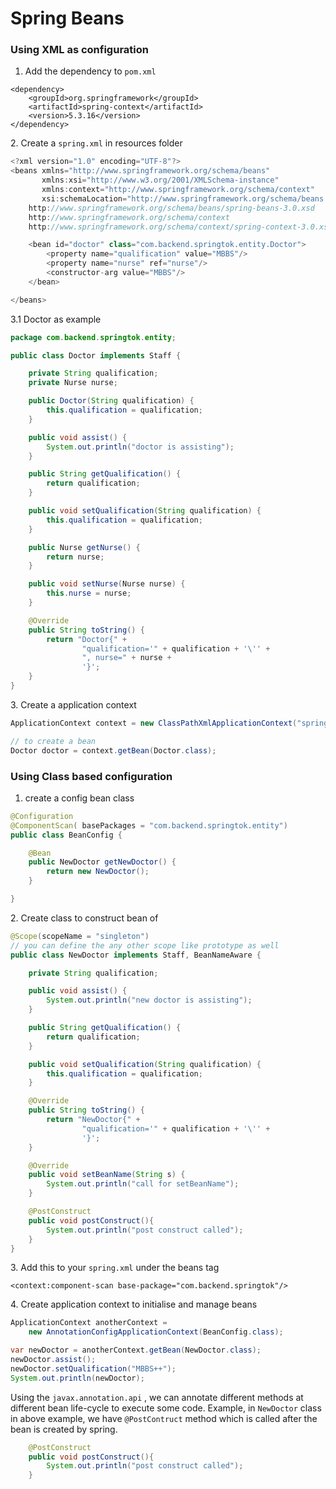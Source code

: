 # Spring Beans

### Using XML as configuration

1. Add the dependency to `pom.xml`&#x20;

```markup
<dependency>
    <groupId>org.springframework</groupId>
    <artifactId>spring-context</artifactId>
    <version>5.3.16</version>
</dependency>
```

2\. Create a `spring.xml` in resources folder

```java
<?xml version="1.0" encoding="UTF-8"?>
<beans xmlns="http://www.springframework.org/schema/beans"
       xmlns:xsi="http://www.w3.org/2001/XMLSchema-instance"
       xmlns:context="http://www.springframework.org/schema/context"
       xsi:schemaLocation="http://www.springframework.org/schema/beans
    http://www.springframework.org/schema/beans/spring-beans-3.0.xsd
    http://www.springframework.org/schema/context
    http://www.springframework.org/schema/context/spring-context-3.0.xsd">

    <bean id="doctor" class="com.backend.springtok.entity.Doctor">
        <property name="qualification" value="MBBS"/>
        <property name="nurse" ref="nurse"/>
        <constructor-arg value="MBBS"/>
    </bean>

</beans>
```

3.1 Doctor as example

```java
package com.backend.springtok.entity;

public class Doctor implements Staff {

    private String qualification;
    private Nurse nurse;

    public Doctor(String qualification) {
        this.qualification = qualification;
    }

    public void assist() {
        System.out.println("doctor is assisting");
    }

    public String getQualification() {
        return qualification;
    }

    public void setQualification(String qualification) {
        this.qualification = qualification;
    }

    public Nurse getNurse() {
        return nurse;
    }

    public void setNurse(Nurse nurse) {
        this.nurse = nurse;
    }

    @Override
    public String toString() {
        return "Doctor{" +
                "qualification='" + qualification + '\'' +
                ", nurse=" + nurse +
                '}';
    }
}

```

3\. Create a application context

```java
ApplicationContext context = new ClassPathXmlApplicationContext("spring.xml");

// to create a bean
Doctor doctor = context.getBean(Doctor.class);
```



### Using Class based configuration

1. create a config bean class

```java
@Configuration
@ComponentScan( basePackages = "com.backend.springtok.entity")
public class BeanConfig {

    @Bean
    public NewDoctor getNewDoctor() {
        return new NewDoctor();
    }

}
```

2\. Create class to construct bean of

```java
@Scope(scopeName = "singleton")
// you can define the any other scope like prototype as well
public class NewDoctor implements Staff, BeanNameAware {

    private String qualification;

    public void assist() {
        System.out.println("new doctor is assisting");
    }

    public String getQualification() {
        return qualification;
    }

    public void setQualification(String qualification) {
        this.qualification = qualification;
    }

    @Override
    public String toString() {
        return "NewDoctor{" +
                "qualification='" + qualification + '\'' +
                '}';
    }

    @Override
    public void setBeanName(String s) {
        System.out.println("call for setBeanName");
    }

    @PostConstruct
    public void postConstruct(){
        System.out.println("post construct called");
    }
}
```

3\. Add this to your `spring.xml` under the beans tag

```markup
<context:component-scan base-package="com.backend.springtok"/>
```

4\. Create application context to initialise and manage beans

```java
ApplicationContext anotherContext = 
    new AnnotationConfigApplicationContext(BeanConfig.class);

var newDoctor = anotherContext.getBean(NewDoctor.class);
newDoctor.assist();
newDoctor.setQualification("MBBS++");
System.out.println(newDoctor);
```

Using the `javax.annotation.api` , we can annotate different methods at different bean life-cycle to execute some code. Example, in `NewDoctor` class in above example, we have `@PostContruct` method which is called after the bean is created by spring.

```java
    @PostConstruct
    public void postConstruct(){
        System.out.println("post construct called");
    }
```
